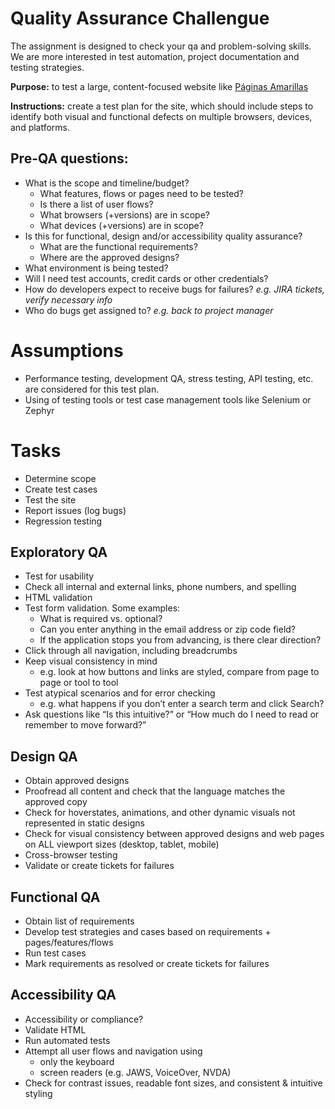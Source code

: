 # Quality Assurance Challengue

The assignment is designed to check your qa and problem-solving skills. We are more interested in test automation, project documentation and testing strategies.

**Purpose:** to test a large, content-focused website like [Páginas Amarillas](https://paginasmarillas.com.do)

**Instructions:** create a test plan for the site, which should include steps to identify both visual and functional defects on multiple browsers, devices, and platforms.

## Pre-QA questions:

- What is the scope and timeline/budget?
  - What features, flows or pages need to be tested?
  - Is there a list of user flows?
  - What browsers (+versions) are in scope?
  - What devices (+versions) are in scope?
- Is this for functional, design and/or accessibility quality assurance?
  - What are the functional requirements?
  - Where are the approved designs?
- What environment is being tested?
- Will I need test accounts, credit cards or other credentials?
- How do developers expect to receive bugs for failures? _e.g. JIRA tickets, verify necessary info_
- Who do bugs get assigned to? _e.g. back to project manager_

# Assumptions

- Performance testing, development QA, stress testing, API testing, etc. are considered for this test plan.
- Using of testing tools or test case management tools like Selenium or Zephyr

# Tasks

- Determine scope
- Create test cases
- Test the site
- Report issues (log bugs)
- Regression testing

## Exploratory QA

- Test for usability
- Check all internal and external links, phone numbers, and spelling
- HTML validation
- Test form validation. Some examples:
  - What is required vs. optional?
  - Can you enter anything in the email address or zip code field?
  - If the application stops you from advancing, is there clear direction?
- Click through all navigation, including breadcrumbs
- Keep visual consistency in mind
  - e.g. look at how buttons and links are styled, compare from page to page or tool to tool
- Test atypical scenarios and for error checking
  - e.g. what happens if you don’t enter a search term and click Search?
- Ask questions like “Is this intuitive?” or “How much do I need to read or remember to move forward?”

## Design QA

- Obtain approved designs
- Proofread all content and check that the language matches the approved copy
- Check for hoverstates, animations, and other dynamic visuals not represented in static designs
- Check for visual consistency between approved designs and web pages on ALL viewport sizes (desktop, tablet, mobile)
- Cross-browser testing
- Validate or create tickets for failures

## Functional QA

- Obtain list of requirements
- Develop test strategies and cases based on requirements + pages/features/flows
- Run test cases
- Mark requirements as resolved or create tickets for failures

## Accessibility QA

- Accessibility or compliance?
- Validate HTML
- Run automated tests
- Attempt all user flows and navigation using
  - only the keyboard
  - screen readers (e.g. JAWS, VoiceOver, NVDA)
- Check for contrast issues, readable font sizes, and consistent & intuitive styling
